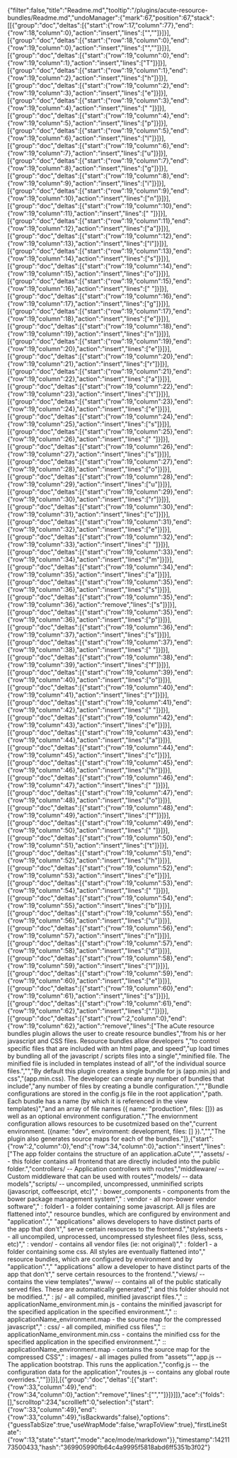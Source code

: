 {"filter":false,"title":"Readme.md","tooltip":"/plugins/acute-resource-bundles/Readme.md","undoManager":{"mark":67,"position":67,"stack":[[{"group":"doc","deltas":[{"start":{"row":17,"column":77},"end":{"row":18,"column":0},"action":"insert","lines":["",""]}]}],[{"group":"doc","deltas":[{"start":{"row":18,"column":0},"end":{"row":19,"column":0},"action":"insert","lines":["",""]}]}],[{"group":"doc","deltas":[{"start":{"row":19,"column":0},"end":{"row":19,"column":1},"action":"insert","lines":["T"]}]}],[{"group":"doc","deltas":[{"start":{"row":19,"column":1},"end":{"row":19,"column":2},"action":"insert","lines":["h"]}]}],[{"group":"doc","deltas":[{"start":{"row":19,"column":2},"end":{"row":19,"column":3},"action":"insert","lines":["e"]}]}],[{"group":"doc","deltas":[{"start":{"row":19,"column":3},"end":{"row":19,"column":4},"action":"insert","lines":[" "]}]}],[{"group":"doc","deltas":[{"start":{"row":19,"column":4},"end":{"row":19,"column":5},"action":"insert","lines":["p"]}]}],[{"group":"doc","deltas":[{"start":{"row":19,"column":5},"end":{"row":19,"column":6},"action":"insert","lines":["l"]}]}],[{"group":"doc","deltas":[{"start":{"row":19,"column":6},"end":{"row":19,"column":7},"action":"insert","lines":["u"]}]}],[{"group":"doc","deltas":[{"start":{"row":19,"column":7},"end":{"row":19,"column":8},"action":"insert","lines":["g"]}]}],[{"group":"doc","deltas":[{"start":{"row":19,"column":8},"end":{"row":19,"column":9},"action":"insert","lines":["i"]}]}],[{"group":"doc","deltas":[{"start":{"row":19,"column":9},"end":{"row":19,"column":10},"action":"insert","lines":["n"]}]}],[{"group":"doc","deltas":[{"start":{"row":19,"column":10},"end":{"row":19,"column":11},"action":"insert","lines":[" "]}]}],[{"group":"doc","deltas":[{"start":{"row":19,"column":11},"end":{"row":19,"column":12},"action":"insert","lines":["a"]}]}],[{"group":"doc","deltas":[{"start":{"row":19,"column":12},"end":{"row":19,"column":13},"action":"insert","lines":["l"]}]}],[{"group":"doc","deltas":[{"start":{"row":19,"column":13},"end":{"row":19,"column":14},"action":"insert","lines":["s"]}]}],[{"group":"doc","deltas":[{"start":{"row":19,"column":14},"end":{"row":19,"column":15},"action":"insert","lines":["o"]}]}],[{"group":"doc","deltas":[{"start":{"row":19,"column":15},"end":{"row":19,"column":16},"action":"insert","lines":[" "]}]}],[{"group":"doc","deltas":[{"start":{"row":19,"column":16},"end":{"row":19,"column":17},"action":"insert","lines":["g"]}]}],[{"group":"doc","deltas":[{"start":{"row":19,"column":17},"end":{"row":19,"column":18},"action":"insert","lines":["e"]}]}],[{"group":"doc","deltas":[{"start":{"row":19,"column":18},"end":{"row":19,"column":19},"action":"insert","lines":["n"]}]}],[{"group":"doc","deltas":[{"start":{"row":19,"column":19},"end":{"row":19,"column":20},"action":"insert","lines":["e"]}]}],[{"group":"doc","deltas":[{"start":{"row":19,"column":20},"end":{"row":19,"column":21},"action":"insert","lines":["r"]}]}],[{"group":"doc","deltas":[{"start":{"row":19,"column":21},"end":{"row":19,"column":22},"action":"insert","lines":["a"]}]}],[{"group":"doc","deltas":[{"start":{"row":19,"column":22},"end":{"row":19,"column":23},"action":"insert","lines":["t"]}]}],[{"group":"doc","deltas":[{"start":{"row":19,"column":23},"end":{"row":19,"column":24},"action":"insert","lines":["e"]}]}],[{"group":"doc","deltas":[{"start":{"row":19,"column":24},"end":{"row":19,"column":25},"action":"insert","lines":["s"]}]}],[{"group":"doc","deltas":[{"start":{"row":19,"column":25},"end":{"row":19,"column":26},"action":"insert","lines":[" "]}]}],[{"group":"doc","deltas":[{"start":{"row":19,"column":26},"end":{"row":19,"column":27},"action":"insert","lines":["s"]}]}],[{"group":"doc","deltas":[{"start":{"row":19,"column":27},"end":{"row":19,"column":28},"action":"insert","lines":["o"]}]}],[{"group":"doc","deltas":[{"start":{"row":19,"column":28},"end":{"row":19,"column":29},"action":"insert","lines":["u"]}]}],[{"group":"doc","deltas":[{"start":{"row":19,"column":29},"end":{"row":19,"column":30},"action":"insert","lines":["r"]}]}],[{"group":"doc","deltas":[{"start":{"row":19,"column":30},"end":{"row":19,"column":31},"action":"insert","lines":["c"]}]}],[{"group":"doc","deltas":[{"start":{"row":19,"column":31},"end":{"row":19,"column":32},"action":"insert","lines":["e"]}]}],[{"group":"doc","deltas":[{"start":{"row":19,"column":32},"end":{"row":19,"column":33},"action":"insert","lines":[" "]}]}],[{"group":"doc","deltas":[{"start":{"row":19,"column":33},"end":{"row":19,"column":34},"action":"insert","lines":["m"]}]}],[{"group":"doc","deltas":[{"start":{"row":19,"column":34},"end":{"row":19,"column":35},"action":"insert","lines":["a"]}]}],[{"group":"doc","deltas":[{"start":{"row":19,"column":35},"end":{"row":19,"column":36},"action":"insert","lines":["s"]}]}],[{"group":"doc","deltas":[{"start":{"row":19,"column":35},"end":{"row":19,"column":36},"action":"remove","lines":["s"]}]}],[{"group":"doc","deltas":[{"start":{"row":19,"column":35},"end":{"row":19,"column":36},"action":"insert","lines":["p"]}]}],[{"group":"doc","deltas":[{"start":{"row":19,"column":36},"end":{"row":19,"column":37},"action":"insert","lines":["s"]}]}],[{"group":"doc","deltas":[{"start":{"row":19,"column":37},"end":{"row":19,"column":38},"action":"insert","lines":[" "]}]}],[{"group":"doc","deltas":[{"start":{"row":19,"column":38},"end":{"row":19,"column":39},"action":"insert","lines":["f"]}]}],[{"group":"doc","deltas":[{"start":{"row":19,"column":39},"end":{"row":19,"column":40},"action":"insert","lines":["o"]}]}],[{"group":"doc","deltas":[{"start":{"row":19,"column":40},"end":{"row":19,"column":41},"action":"insert","lines":["r"]}]}],[{"group":"doc","deltas":[{"start":{"row":19,"column":41},"end":{"row":19,"column":42},"action":"insert","lines":[" "]}]}],[{"group":"doc","deltas":[{"start":{"row":19,"column":42},"end":{"row":19,"column":43},"action":"insert","lines":["e"]}]}],[{"group":"doc","deltas":[{"start":{"row":19,"column":43},"end":{"row":19,"column":44},"action":"insert","lines":["a"]}]}],[{"group":"doc","deltas":[{"start":{"row":19,"column":44},"end":{"row":19,"column":45},"action":"insert","lines":["c"]}]}],[{"group":"doc","deltas":[{"start":{"row":19,"column":45},"end":{"row":19,"column":46},"action":"insert","lines":["h"]}]}],[{"group":"doc","deltas":[{"start":{"row":19,"column":46},"end":{"row":19,"column":47},"action":"insert","lines":[" "]}]}],[{"group":"doc","deltas":[{"start":{"row":19,"column":47},"end":{"row":19,"column":48},"action":"insert","lines":["o"]}]}],[{"group":"doc","deltas":[{"start":{"row":19,"column":48},"end":{"row":19,"column":49},"action":"insert","lines":["f"]}]}],[{"group":"doc","deltas":[{"start":{"row":19,"column":49},"end":{"row":19,"column":50},"action":"insert","lines":[" "]}]}],[{"group":"doc","deltas":[{"start":{"row":19,"column":50},"end":{"row":19,"column":51},"action":"insert","lines":["t"]}]}],[{"group":"doc","deltas":[{"start":{"row":19,"column":51},"end":{"row":19,"column":52},"action":"insert","lines":["h"]}]}],[{"group":"doc","deltas":[{"start":{"row":19,"column":52},"end":{"row":19,"column":53},"action":"insert","lines":["e"]}]}],[{"group":"doc","deltas":[{"start":{"row":19,"column":53},"end":{"row":19,"column":54},"action":"insert","lines":[" "]}]}],[{"group":"doc","deltas":[{"start":{"row":19,"column":54},"end":{"row":19,"column":55},"action":"insert","lines":["b"]}]}],[{"group":"doc","deltas":[{"start":{"row":19,"column":55},"end":{"row":19,"column":56},"action":"insert","lines":["u"]}]}],[{"group":"doc","deltas":[{"start":{"row":19,"column":56},"end":{"row":19,"column":57},"action":"insert","lines":["n"]}]}],[{"group":"doc","deltas":[{"start":{"row":19,"column":57},"end":{"row":19,"column":58},"action":"insert","lines":["d"]}]}],[{"group":"doc","deltas":[{"start":{"row":19,"column":58},"end":{"row":19,"column":59},"action":"insert","lines":["l"]}]}],[{"group":"doc","deltas":[{"start":{"row":19,"column":59},"end":{"row":19,"column":60},"action":"insert","lines":["e"]}]}],[{"group":"doc","deltas":[{"start":{"row":19,"column":60},"end":{"row":19,"column":61},"action":"insert","lines":["s"]}]}],[{"group":"doc","deltas":[{"start":{"row":19,"column":61},"end":{"row":19,"column":62},"action":"insert","lines":["."]}]}],[{"group":"doc","deltas":[{"start":{"row":2,"column":0},"end":{"row":19,"column":62},"action":"remove","lines":["The aCute resource bundles plugin allows the user to create resource bundles","from his or her javascript and CSS files.  Resource bundles allow developers ","to control specific files that are included with an html page, and speed","up load times by bundling all of the javascript / scripts files into a single","minified file.  The minified file is included in templates instead of all","of the individual source files.","","By default this plugin creates a single bundle for js (app.min.js) and css","(app.min.css).  The developer can create any number of bundles that include","any number of files by creating a bundle configuration.","","Bundle configurations are stored in the config.js file in the root application","path.  Each bundle has a name (by which it is referenced in the view templates)","and an array of file names ({ name: \"production\", files: []}) as well as an optional environment configuration.","The enviornment configuration allows resources to be cusotmized based on the","current environment.  ({name: \"dev\", environment: development,  files: [] }).","","The plugin also generates source maps for each of the bundles."]},{"start":{"row":2,"column":0},"end":{"row":34,"column":0},"action":"insert","lines":["The app folder contains the structure of an application.aCute","","assets/ -- this folder contains all frontend that are directly included into the public folder.","controllers/ -- Application controllers with routes","middleware/ -- Custom middleware that can be used with routes","models/ -- data models","scripts/ -- uncompiled, uncompressed, unminified scripts (javascript, coffeescript, etc)","    : bower_components - components from the bower package management system","    : vendor - all non-bower vendor software","    : folder1 - a folder containing some javascript.  All js files are flattened into","                resource bundles, which are configured by environment and \"application\".","                \"applications\" allows developers to have distinct parts of the app that don't","                serve certain resources to the frontend.","stylesheets -- all uncompiled, unprocessed, uncompressed stylesheet files (less, scss, etc)","    : vendor/ - contains all vendor files (ie: not original)","    : folder1 - a folder containing some css.  All styles are eventually flattened into","                resource bundles, which are configured by environment and by \"application\".","                \"applications\" allow a developer to have distinct parts of the app that don't","                serve certain resources to the frontend.","views/ -- contains the view templates","www/ -- contains all of the public statically served files.  These are automatically generated","        and this folder should not be modified.","    : js/ - all compiled, minified javascript files.","    :: applicationName_environment.min.js - contains the minified javascript for the specified application in the specified environment.","    :: applicationName_environment.map - the source map for the compressed javascript","    : css/ - all compiled, minified css files","    :: applicationName_environment.min.css - contains the minified css for the specified application in the specified environment.","    :: applicationName_environment.map - contains the source map for the compressed CSS","    : images/ - all images pulled from \"assets\"","app.js -- The application bootstrap.  This runs the application.","config.js -- the configuration data for the application","routes.js -- contains any global route overrides.",""]}]}],[{"group":"doc","deltas":[{"start":{"row":33,"column":49},"end":{"row":34,"column":0},"action":"remove","lines":["",""]}]}]]},"ace":{"folds":[],"scrolltop":234,"scrollleft":0,"selection":{"start":{"row":33,"column":49},"end":{"row":33,"column":49},"isBackwards":false},"options":{"guessTabSize":true,"useWrapMode":false,"wrapToView":true},"firstLineState":{"row":13,"state":"start","mode":"ace/mode/markdown"}},"timestamp":1421173500433,"hash":"369905990fb64c4a9995f5818abd6ff5351b3f02"}